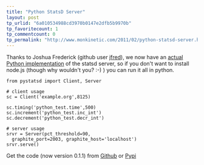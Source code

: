 ```yaml
---
title: "Python StatsD Server"
layout: post
tp_urlid: "6a010534988cd3970b0147e2dfb5b9970b"
tp_favoritecount: 1
tp_commentcount: 0
tp_permalink: "http://www.monkinetic.com/2011/02/python-statsd-server.html"
---
```

Thanks to Joshua Frederick (github user [jfred](https://github.com/jfred)), we now have an [actual Python implementation]() of the statsd server, so if you don't want to install node.js (though why wouldn't you? :-) ) you can run it all in python.


    from pystatsd import Client, Server
    
    # client usage
    sc = Client('example.org',8125)
    
    sc.timing('python_test.time',500)
    sc.increment('python_test.inc_int')
    sc.decrement('python_test.decr_int')
    
    # server usage
    srvr = Server(pct_threshold=90, 
      graphite_port=2003, graphite_host='localhost')
    srvr.serve()

Get the code (now version 0.1.1) from [Github](https://github.com/sivy/py-statsd) or [Pypi]()
